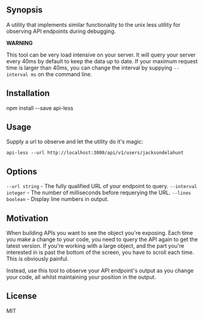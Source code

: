 ## Synopsis

A utility that implements similar functionality to the unix less utility for observing API endpoints during debugging.

**WARNING**

This tool can be very load intensive on your server. It will query your server every 40ms by default to keep the data up to date. If your maximum request time is larger than 40ms, you can change the interval by suppying `--interval ms` on the command line.

## Installation

npm install --save api-less

## Usage

Supply a url to observe and let the utility do it's magic:

`api-less --url http://localhost:3000/api/v1/users/jacksondelahunt`

## Options

`--url string` - The fully qualified URL of your endpoint to query.
`--interval integer` - The number of milliseconds before requerying the URL.
`--lines boolean` - Display line numbers in output.

## Motivation

When building APIs you want to see the object you're exposing. Each time you make a change to your code, you need to query the API again to get the latest version. If you're working with a large object, and the part you're interested in is past the bottom of the screen, you have to scroll each time. This is obviously painful.

Instead, use this tool to observe your API endpoint's output as you change your code, all whilst maintaining your position in the output.

## License

MIT